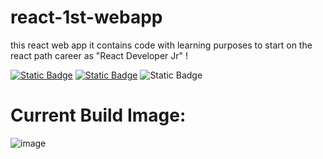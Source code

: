 # react-1st-webapp
this react web app it contains code with learning purposes to start on the react path career as "React Developer Jr" ! 

[![Static Badge](https://img.shields.io/badge/BFranco_94-black?style=flat-square&logo=github)](https://github.com/BFranco-94)
[![Static Badge](https://img.shields.io/badge/bryanfranco94-blue?style=flat-square&logo=linkedin)](https://www.linkedin.com/in/bryanfranco94/)
![Static Badge](https://img.shields.io/badge/Junior.%20Developer-blue?style=flat-square&logo=react&label=React)


# Current Build Image:
![image](https://github.com/user-attachments/assets/7ef9c70f-531a-4910-816a-34dccba8c228)

